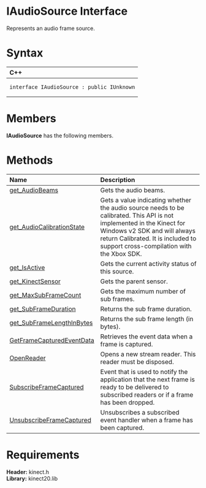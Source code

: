 IAudioSource Interface  
======================  

Represents an audio frame source. <span id="syntaxSection"></span>

Syntax  
======  

<table>
<colgroup>
<col width="100%" />
</colgroup>
<thead>
<tr class="header">
<th align="left">C++</th>
</tr>
</thead>
<tbody>
<tr class="odd">
<td align="left"><pre><code>interface IAudioSource : public IUnknown</code></pre></td>
</tr>
</tbody>
</table>

<span id="classMembersSection"></span>

Members  
=======  

**IAudioSource** has the following members.  

<span id="publicmethodsSection"></span>

Methods  
=======  

<table>
<colgroup>
<col width="30%" />
<col width="60%" />
</colgroup>
<thead>
<tr class="header">
<th align="left">Name</th>
<th align="left">Description</th>
</tr>
</thead>
<tbody>
<tr class="odd">
<td align="left"><a href="IAudioSource_Interface/Methods/get_AudioBeams_Method.md">get_AudioBeams</a></td>
<td align="left">Gets the audio beams.</td>
</tr>
<tr class="even">
<td align="left"><a href="IAudioSource_Interface/Methods/get_AudioCalibrationState.md">get_AudioCalibrationState</a></td>
<td align="left">Gets a value indicating whether the audio source needs to be calibrated. This API is not implemented in the Kinect for Windows v2 SDK and will always return Calibrated. It is included to support cross-compilation with the Xbox SDK.</td>
</tr>
<tr class="odd">
<td align="left"><a href="IAudioSource_Interface/Methods/get_IsActive_Method.md">get_IsActive</a></td>
<td align="left">Gets the current activity status of this source.</td>
</tr>
<tr class="even">
<td align="left"><a href="IAudioSource_Interface/Methods/get_KinectSensor_Method.md">get_KinectSensor</a></td>
<td align="left">Gets the parent sensor.</td>
</tr>
<tr class="odd">
<td align="left"><a href="IAudioSource_Interface/Methods/get_MaxSubFrameCount_Method.md">get_MaxSubFrameCount</a></td>
<td align="left">Gets the maximum number of sub frames.</td>
</tr>
<tr class="even">
<td align="left"><a href="IAudioSource_Interface/Methods/get_SubFrameDuration_Method.md">get_SubFrameDuration</a></td>
<td align="left">Returns the sub frame duration.</td>
</tr>
<tr class="odd">
<td align="left"><a href="IAudioSource_Interface/Methods/get_SubFrameLengthInBytes.md">get_SubFrameLengthInBytes</a></td>
<td align="left">Returns the sub frame length (in bytes).</td>
</tr>
<tr class="even">
<td align="left"><a href="IAudioSource_Interface/Methods/GetFrameCapturedEventData.md">GetFrameCapturedEventData</a></td>
<td align="left">Retrieves the event data when a frame is captured.</td>
</tr>
<tr class="odd">
<td align="left"><a href="IAudioSource_Interface/Methods/OpenReader_Method.md">OpenReader</a></td>
<td align="left">Opens a new stream reader. This reader must be disposed.</td>
</tr>
<tr class="even">
<td align="left"><a href="IAudioSource_Interface/Methods/SubscribeFrameCaptured.md">SubscribeFrameCaptured</a></td>
<td align="left">Event that is used to notify the application that the next frame is ready to be delivered to subscribed readers or if a frame has been dropped.</td>
</tr>
<tr class="odd">
<td align="left"><a href="IAudioSource_Interface/Methods/UnsubscribeFrameCaptured.md">UnsubscribeFrameCaptured</a></td>
<td align="left">Unsubscribes a subscribed event handler when a frame has been captured.</td>
</tr>
</tbody>
</table>

<span id="requirements"></span>

Requirements  
============  

**Header:** kinect.h  
**Library:** kinect20.lib  



<!--Please do not edit the data in the comment block below.-->
<!--
TOCTitle : IAudioSource Interface
RLTitle : IAudioSource Interface
KeywordK : IAudioSource interface, about
HelpPriority : 2
TopicType : apiref
KeywordF : IAudioSource
KeywordF : Microsoft.Kinect.kinect.IAudioSource
KeywordA : T:Microsoft.Kinect.kinect.IAudioSource
AssetID : T:Microsoft.Kinect.kinect.IAudioSource
Locale : en-us
CommunityContent : 1
APIType : Managed
APILocation : 
APIName : Microsoft.Kinect.kinect.IAudioSource
TargetOS : Windows
TopicType : kbSyntax
DevLang : C++
DocSet : K4Wv2
ProjType : K4Wv2Proj
Technology : Kinect for Windows
Product : Kinect for Windows SDK v2
productversion : 20
-->
